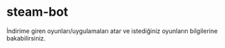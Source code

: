 # steam-bot
İndirime giren oyunları/uygulamaları atar ve istediğiniz oyunların bilgilerine bakabilirsiniz.
